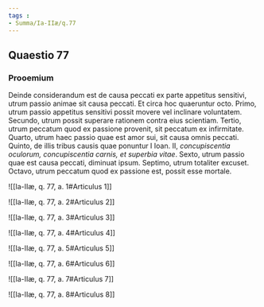 ```yaml
---
tags : 
- Summa/Ia-IIæ/q.77
---
```


## Quaestio 77

### Prooemium

Deinde considerandum est de causa peccati ex parte appetitus sensitivi, utrum passio animae sit causa peccati. Et circa hoc quaeruntur octo. Primo, utrum passio appetitus sensitivi possit movere vel inclinare voluntatem. Secundo, utrum possit superare rationem contra eius scientiam. Tertio, utrum peccatum quod ex passione provenit, sit peccatum ex infirmitate. Quarto, utrum haec passio quae est amor sui, sit causa omnis peccati. Quinto, de illis tribus causis quae ponuntur I Ioan. II, *concupiscentia oculorum, concupiscentia carnis, et superbia vitae*. Sexto, utrum passio quae est causa peccati, diminuat ipsum. Septimo, utrum totaliter excuset. Octavo, utrum peccatum quod ex passione est, possit esse mortale.

![[Ia-IIæ, q. 77, a. 1#Articulus 1]]

![[Ia-IIæ, q. 77, a. 2#Articulus 2]]

![[Ia-IIæ, q. 77, a. 3#Articulus 3]]

![[Ia-IIæ, q. 77, a. 4#Articulus 4]]

![[Ia-IIæ, q. 77, a. 5#Articulus 5]]

![[Ia-IIæ, q. 77, a. 6#Articulus 6]]

![[Ia-IIæ, q. 77, a. 7#Articulus 7]]

![[Ia-IIæ, q. 77, a. 8#Articulus 8]]


